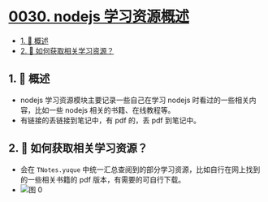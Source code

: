 # [0030. nodejs 学习资源概述](https://github.com/Tdahuyou/TNotes.nodejs/tree/main/notes/0030.%20nodejs%20%E5%AD%A6%E4%B9%A0%E8%B5%84%E6%BA%90%E6%A6%82%E8%BF%B0)

<!-- region:toc -->

- [1. 📝 概述](#1--概述)
- [2. 🤔 如何获取相关学习资源？](#2--如何获取相关学习资源)

<!-- endregion:toc -->

## 1. 📝 概述

- nodejs 学习资源模块主要记录一些自己在学习 nodejs 时看过的一些相关内容，比如一些 nodejs 相关的书籍、在线教程等。
- 有链接的丢链接到笔记中，有 pdf 的，丢 pdf 到笔记中。

## 2. 🤔 如何获取相关学习资源？

- 会在 `TNotes.yuque` 中统一汇总查阅到的部分学习资源，比如自行在网上找到的一些相关书籍的 pdf 版本，有需要的可自行下载。
- ![图 0](https://cdn.jsdelivr.net/gh/Tdahuyou/imgs@main/2025-04-02-23-30-28.png)
